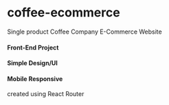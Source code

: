 # coffee-ecommerce
Single product Coffee Company E-Commerce Website

#### Front-End Project
#### Simple Design/UI
#### Mobile Responsive



created using React Router
